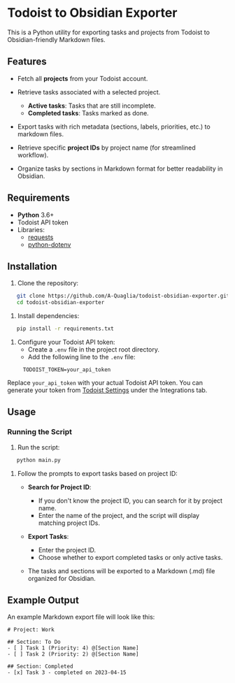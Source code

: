 # Todoist to Obsidian Exporter
This is a Python utility for exporting tasks and projects from Todoist to Obsidian-friendly Markdown files. 

## Features
- Fetch all **projects** from your Todoist account.
- Retrieve tasks associated with a selected project.
    - **Active tasks**: Tasks that are still incomplete.
    - **Completed tasks**: Tasks marked as done.

- Export tasks with rich metadata (sections, labels, priorities, etc.) to markdown files.
- Retrieve specific **project IDs** by project name (for streamlined workflow).
- Organize tasks by sections in Markdown format for better readability in Obsidian.

## Requirements
- **Python** 3.6+
- Todoist API token
- Libraries:
    - [requests](https://pypi.org/project/requests/)
    - [python-dotenv](https://pypi.org/project/python-dotenv/)
  



## Installation
1. Clone the repository:
``` bash
   git clone https://github.com/A-Quaglia/todoist-obsidian-exporter.git
   cd todoist-obsidian-exporter
```
1. Install dependencies:
``` bash
   pip install -r requirements.txt
```
1. Configure your Todoist API token:
    - Create a `.env` file in the project root directory.
    - Add the following line to the `.env` file:
``` 
     TODOIST_TOKEN=your_api_token
```
Replace `your_api_token` with your actual Todoist API token. You can generate your token from [Todoist Settings](https://todoist.com) under the Integrations tab.


## Usage
### Running the Script
1. Run the script:
``` bash
   python main.py
```
1. Follow the prompts to export tasks based on project ID:
    - **Search for Project ID**:
        - If you don't know the project ID, you can search for it by project name.
        - Enter the name of the project, and the script will display matching project IDs.

    - **Export Tasks**:
        - Enter the project ID.
        - Choose whether to export completed tasks or only active tasks.

    - The tasks and sections will be exported to a Markdown (.md) file organized for Obsidian.

## Example Output
An example Markdown export file will look like this:
``` 
# Project: Work

## Section: To Do
- [ ] Task 1 (Priority: 4) @[Section Name]
- [ ] Task 2 (Priority: 2) @[Section Name]

## Section: Completed
- [x] Task 3 - completed on 2023-04-15
```
